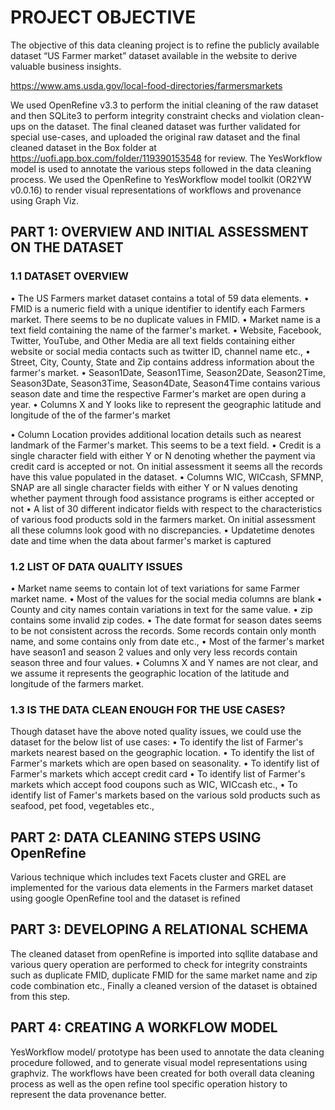 # PROJECT OBJECTIVE

The objective of this data cleaning project is to refine the publicly available dataset “US Farmer market” dataset available in the website to derive valuable business insights.

https://www.ams.usda.gov/local-food-directories/farmersmarkets

We used OpenRefine v3.3 to perform the initial cleaning of the raw dataset and then SQLite3 to perform integrity constraint checks and violation clean-ups on the dataset. The final cleaned dataset was further validated for special use-cases, and uploaded the original raw dataset and the final cleaned dataset in the Box folder at https://uofi.app.box.com/folder/119390153548 for review. The YesWorkflow model is used to annotate the various steps followed in the data cleaning process. We used the OpenRefine to YesWorkflow model toolkit (OR2YW v0.0.16) to render visual representations of workflows and provenance using Graph Viz.

## PART 1: OVERVIEW AND INITIAL ASSESSMENT ON THE DATASET

### 1.1	DATASET OVERVIEW

•	The US Farmers market dataset contains a total of 59 data elements.
•	FMID is a numeric field with a unique identifier to identify each Farmers market. There seems to be no duplicate values in FMID.
•	Market name is a text field containing the name of the farmer's market.
•	Website, Facebook, Twitter, YouTube, and Other Media
are all text fields containing either website or social media contacts such as twitter ID, channel name etc.,
•	Street, City, County, State and Zip contains address information about the farmer's market.
•	Season1Date, Season1Time, Season2Date, Season2Time, Season3Date, Season3Time, Season4Date, Season4Time contains various season date and time the respective Farmer's market are open during a year.
•	Columns X and Y looks like to represent the geographic latitude and longitude of the of the farmer's market
 
•	Column Location provides additional location details such as nearest landmark of the Farmer's market. This seems to be a text field.
•	Credit is a single character field with either Y or N denoting whether the payment via credit card is accepted or not. On initial assessment it seems all the records have this value populated in the dataset.
•	Columns WIC, WICcash, SFMNP, SNAP are all single character fields with either Y or N values denoting whether payment through food assistance programs is either accepted or not
•	A list of 30 different indicator fields with respect to the characteristics of various food products sold in the farmers market. On initial assessment all these columns look good with no discrepancies.
•	Updatetime denotes date and time when the data about farmer's market is captured

### 1.2	LIST OF DATA QUALITY ISSUES

•	Market name seems to contain lot of text variations for same Farmer market name.
•	Most of the values for the social media columns are blank
•	County and city names contain variations in text for the same value.
•	zip contains some invalid zip codes.
•	The date format for season dates seems to be not consistent across the records. Some records contain only month name, and some contains only from date etc.,
•	Most of the farmer's market have season1 and season 2 values and only very less records contain season three and four values.
•	Columns X and Y names are not clear, and we assume it represents the geographic location of the latitude and longitude of the farmers market.

### 1.3	IS THE DATA CLEAN ENOUGH FOR THE USE CASES?

Though dataset have the above noted quality issues, we could use the dataset for the below list of use cases:
•	To identify the list of Farmer's markets nearest based on the geographic location.
•	To identify the list of Farmer's markets which are open based on seasonality.
•	To identify list of Farmer's markets which accept credit card
•	To identify list of Farmer's markets which accept food coupons such as WIC, WICcash etc.,
•	To identify list of Famer's markets based on the various sold products such as seafood, pet food, vegetables etc.,

## PART 2: DATA CLEANING STEPS USING OpenRefine
Various technique which includes text Facets cluster and GREL are implemented for the various data elements in the Farmers market dataset using google OpenRefine tool and the dataset is refined

## PART 3: DEVELOPING A RELATIONAL SCHEMA
The cleaned dataset from openRefine is imported into sqllite database and various query operation are performed to check for integrity constraints such as duplicate FMID, duplicate FMID for the same market name and zip code combination etc., Finally a cleaned version of the dataset is obtained from this step.

## PART 4: CREATING A WORKFLOW MODEL
YesWorkflow model/ prototype has been used to annotate the data cleaning procedure followed, and to generate visual model representations using graphviz. The workflows have been created for both overall data cleaning process as well as the open refine tool specific operation history to represent the data provenance better.

